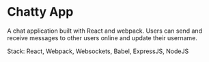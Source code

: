 Chatty App
=====================

A chat application built with React and webpack. Users can send and receive messages to other users online and update their username.

Stack: React, Webpack, Websockets, Babel, ExpressJS, NodeJS
